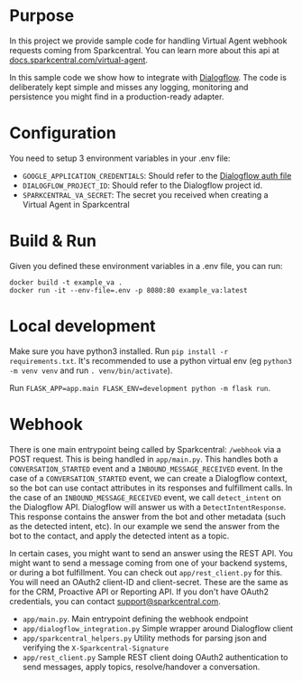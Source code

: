 # Purpose

In this project we provide sample code for handling Virtual Agent webhook requests coming from Sparkcentral. You can learn
more about this api at [docs.sparkcentral.com/virtual-agent](https://docs.sparkcentral.com/virtual-agent/). 

In this sample code we show how to integrate with [Dialogflow](https://dialogflow.com). The code is deliberately kept simple 
and misses any logging, monitoring and persistence you might find in a production-ready adapter.   

# Configuration

You need to setup 3 environment variables in your .env file:

* `GOOGLE_APPLICATION_CREDENTIALS`: Should refer to the [Dialogflow auth file](https://dialogflow.com/docs/reference/v2-auth-setup)
* `DIALOGFLOW_PROJECT_ID`: Should refer to the Dialogflow project id.
* `SPARKCENTRAL_VA_SECRET`: The secret you received when creating a Virtual Agent in Sparkcentral

# Build & Run

Given you defined these environment variables in a .env file, you can run:

```
docker build -t example_va .
docker run -it --env-file=.env -p 8080:80 example_va:latest
```

# Local development

Make sure you have python3 installed. 
Run `pip install -r requirements.txt`. It's recommended to use a python virtual env (eg `python3 -m venv venv` and run `. venv/bin/activate`). 

Run `FLASK_APP=app.main FLASK_ENV=development python -m flask run`. 
 

# Webhook

There is one main entrypoint being called by Sparkcentral: `/webhook` via a POST request. This is being handled in `app/main.py`. This
handles both a `CONVERSATION_STARTED` event and a `INBOUND_MESSAGE_RECEIVED` event. In the case of a `CONVERSATION_STARTED` event,
we can create a Dialogflow context, so the bot can use contact attributes in its responses and fulfillment calls. In the case
of an `INBOUND_MESSAGE_RECEIVED` event, we call `detect_intent` on the Dialogflow API. Dialogflow will answer us with a
`DetectIntentResponse`. This response contains the answer from the bot and other metadata (such as the detected intent, etc). In
our example we send the answer from the bot to the contact, and apply the detected intent as a topic.

In certain cases, you might want to send an answer using the REST API. You might want to send a message coming from one 
of your backend systems, or during a bot fulfillment. You can check out `app/rest_client.py` for this. You will need an
OAuth2 client-ID and client-secret. These are the same as for the CRM, Proactive API or Reporting API. If you don't have
OAuth2 credentials, you can contact support@sparkcentral.com.

* `app/main.py`. Main entrypoint defining the webhook endpoint
* `app/dialogflow_integration.py` Simple wrapper around Dialogflow client
* `app/sparkcentral_helpers.py` Utility methods for parsing json and verifying the `X-Sparkcentral-Signature`
* `app/rest_client.py` Sample REST client doing OAuth2 authentication to send messages, apply topics, resolve/handover a conversation. 